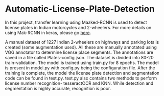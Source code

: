 # Automatic-License-Plate-Detection
In this project, transfer learning using Maaked-RCNN is used to detect license plates in Indian motorcycles and 2-wheelers. For more details on using Mak-RCNN in keras, please go [here](https://www.pyimagesearch.com/2019/06/10/keras-mask-r-cnn/).  

A manual dataset of 1227 Indian 2-wheelers on highways and parking lots is created (some augmentation used). All these are manually annotated using VGG annotator to determine license place segments. The annotations are saved in a file called Plates-config.json. The dataset is divided into 80-20 train-validation. The model is trained using train.py for 8 epochs. The model is present in model.py with config.py being the configuration file. After the training is complete, the model the license plate detection and segmentation code can be found in test.py. test.py also contains two methods to perform license number recognition- tesseractOCR and KNN. While detection and segmentation is highly accurate, recognition is poor.

